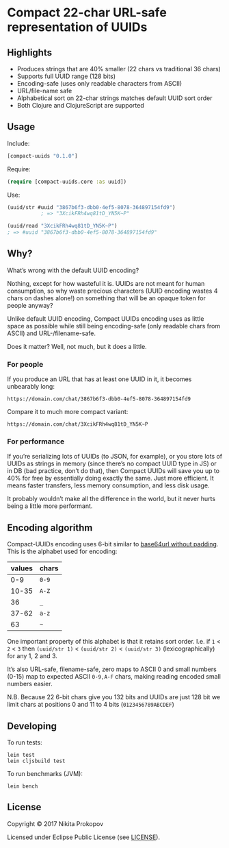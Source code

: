 # Compact 22-char URL-safe representation of UUIDs

## Highlights

- Produces strings that are 40% smaller (22 chars vs traditional 36 chars)
- Supports full UUID range (128 bits)
- Encoding-safe (uses only readable characters from ASCII)
- URL/file-name safe
- Alphabetical sort on 22-char strings matches default UUID sort order
- Both Clojure and ClojureScript are supported

## Usage

Include:

```clojure
[compact-uuids "0.1.0"]
```

Require:

```clojure
(require [compact-uuids.core :as uuid])
```

Use:

```clojure
(uuid/str #uuid "3867b6f3-dbb0-4ef5-8078-364897154fd9")
           ; => "3XcikFRh4wq81tD_YN5K~P"

(uuid/read "3XcikFRh4wq81tD_YN5K~P")
; => #uuid "3867b6f3-dbb0-4ef5-8078-364897154fd9"
```

## Why?

What’s wrong with the default UUID encoding?

Nothing, except for how wasteful it is. UUIDs are not meant for human consumption, so why waste precious characters (UUID encoding wastes 4 chars on dashes alone!) on something that will be an opaque token for people anyway?

Unlike default UUID encoding, Compact UUIDs encoding uses as little space as possible while still being encoding-safe (only readable chars from ASCII) and URL-/filename-safe.

Does it matter? Well, not much, but it does a little.

### For people

If you produce an URL that has at least one UUID in it, it becomes unbearably long:

```
https://domain.com/chat/3867b6f3-dbb0-4ef5-8078-364897154fd9
```

Compare it to much more compact variant:

```
https://domain.com/chat/3XcikFRh4wq81tD_YN5K~P
```

### For performance

If you’re serializing lots of UUIDs (to JSON, for example), or you store lots of UUIDs as strings in memory (since there’s no compact UUID type in JS) or in DB (bad practice, don’t do that), then Compact UUIDs will save you up to 40% for free by essentially doing exactly the same. Just more efficient. It means faster transfers, less memory consumption, and less disk usage.

It probably wouldn’t make all the difference in the world, but it never hurts being a little more performant.

## Encoding algorithm

Compact-UUIDs encoding uses 6-bit similar to [base64url without padding](https://tools.ietf.org/html/rfc7515#appendix-C). This is the alphabet used for encoding:

| values | chars |
| ------ | ----- |
| 0-9    | `0-9` |
| 10-35  | `A-Z` |
| 36     | `_`   |
| 37-62  | `a-z` |
| 63     | `~`   |

One important property of this alphabet is that it retains sort order. I.e. if `1` < `2` < `3` then `(uuid/str 1)` < `(uuid/str 2)` < `(uuid/str 3)` (lexicographically) for any 1, 2 and 3.

It’s also URL-safe, filename-safe, zero maps to ASCII 0 and small numbers (0-15) map to expected ASCII `0-9,A-F` chars, making reading encoded small numbers easier.

N.B. Because 22 6-bit chars give you 132 bits and UUIDs are just 128 bit we limit chars at positions 0 and 11 to 4 bits (`0123456789ABCDEF`)

## Developing

To run tests:

```
lein test
lein cljsbuild test
```

To run benchmarks (JVM):

```
lein bench
```

## License

Copyright © 2017 Nikita Prokopov

Licensed under Eclipse Public License (see [LICENSE](LICENSE)).
